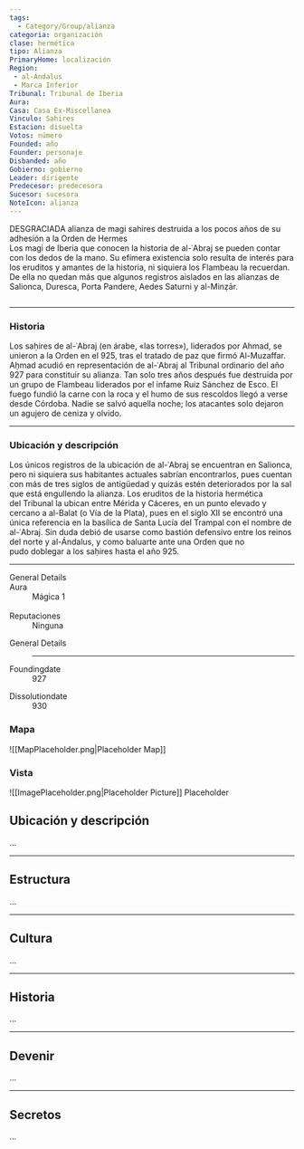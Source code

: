 ```yaml
---
tags:
  - Category/Group/alianza
categoria: organización
clase: hermética
tipo: Alianza
PrimaryHome: localización
Region:
 - al-Ándalus 
 - Marca Inferior 
Tribunal: Tribunal de Iberia 
Aura: 
Casa: Casa Ex-Miscellanea 
Vinculo: Sahires 
Estacion: disuelta 
Votos: número
Founded: año
Founder: personaje
Disbanded: año
Gobierno: gobierno
Leader: dirigente
Predecesor: predecesora
Sucesor: sucesora
NoteIcon: alianza
---
```


 <section class="wa-section main-content"><p><span class="dropcap">D</span>ESGRACIADA alianza de magi sahires destruida a los pocos años de su adhesión a la Orden de Hermes
<br />
Los magi de Iberia que conocen la historia de al-ʿAbraj se pueden contar con los dedos de la mano. Su efímera existencia solo resulta de interés para los eruditos y amantes de la historia, ni siquiera los Flambeau la recuerdan. De ella no quedan más que algunos registros aislados en las alianzas de Salionca, Duresca, Porta Pandere, Aedes Saturni y al-Minẓār.
</p><div id="ebaacda3227843c711211a7535b40f3e" class="visibility-toggler image-thumb-container user-css-image-thumbnail position-relative padding-10 "><img src="https://worldanvil.com/uploads/images/fe017b9bce61f01c08be7d64cfd6a065.png" alt title="Ribat al-abraj.png" /></div>
<hr /><h3>Historia</h3>
Los saḥires de al-ʿAbraj (en árabe, «las torres»), liderados por <span data-article-privacy="private" data-article-id="6b329d41-3596-4116-a329-34ec4df6414e" data-template-type="person" class="private-article article-unlinked entity-link wa-link">Ahmad</span>, se unieron a la Orden en el 925, tras el tratado de paz que firmó Al-Muzaffar. Aḥmad acudió en representación de al-ʿAbraj al Tribunal ordinario del año 927 para constituir su alianza. Tan solo tres años después fue destruida por un grupo de Flambeau liderados por el infame <span data-article-privacy="private" data-article-id="5da327af-330e-4ad0-8ca4-137b543417c8" data-template-type="person" class="private-article article-unlinked entity-link wa-link">Ruiz Sánchez de Esco</span>. El fuego fundió la carne con la roca y el humo de sus rescoldos llegó a verse desde Córdoba. Nadie se salvó aquella noche; los atacantes solo dejaron un agujero de ceniza y olvido.
<hr /><h3>Ubicación y descripción</h3>
Los únicos registros de la ubicación de al-ʿAbraj se encuentran en <span class="article-link article-explorer-link entity-link wa-link" data-article-privacy="public" data-article-id="ec4420b3-96ea-4310-958a-9069e4f13369" data-template-type="organization" data-article="ec4420b3-96ea-4310-958a-9069e4f13369">Salionca</span>, pero ni siquiera sus habitantes actuales sabrían encontrarlos, pues cuentan con más de tres siglos de antigüedad y quizás estén deteriorados por la sal que está engullendo la alianza. Los eruditos de la historia hermética del Tribunal la ubican entre Mérida y Cáceres, en un punto elevado y cercano a al-Balat (o Vía de la Plata), pues en el siglo XII se encontró una única referencia en la basílica de Santa Lucía del Trampal con el nombre de al-ʿAbraj. Sin duda debió de usarse como bastión defensivo entre los reinos del norte y al-Ándalus, y como baluarte ante una Orden que no pudo doblegar a los saḥires hasta el año 925.
<p></p>
<p>
</p><hr /><p></p></section>  <section data-section-id="sidepanelcontent" class="wa-section public"><dl><dt>General Details</dt><dd><div class="visibility-toggler" id="6ed3cf13906dc93a2f205a19e122c640"> 
          </div></dd><dt class="phrase-key">Aura</dt>
          <dd class="phrase-value"> Mágica 1 </dd>
         
<div class="visibility-toggler" id="d93d97edccfd299baa4b78d61f752604"> 
          <dt class="phrase-key">Reputaciones</dt>
          <dd class="phrase-value"> Ninguna </dd>
        </div></dl></section><section data-section-id="sidebarcontentbottom" class="wa-section public"><dl><dt>General Details</dt><dd>	

<hr /></dd></dl></section><section data-section-id="foundingDate" class="wa-section public"><dl><dt>Foundingdate</dt><dd>927</dd></dl></section><section data-section-id="dissolutionDate" class="wa-section public"><dl><dt>Dissolutiondate</dt><dd>930</dd></dl></section>   

### Mapa
![[MapPlaceholder.png|Placeholder Map]]
### Vista
![[ImagePlaceholder.png|Placeholder Picture]]
Placeholder

## Ubicación y descripción
...
***
## Estructura
...
***
## Cultura
...
***
## Historia
...
***
## Devenir
...
***
## Secretos 
...

